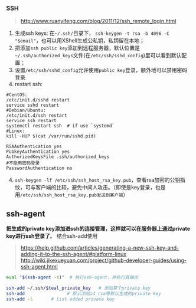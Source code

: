 ### SSH
> http://www.ruanyifeng.com/blog/2011/12/ssh_remote_login.html

1. 生成ssh keys: 在`~/.ssh/`目录下，
`ssh-keygen -t rsa -b 4096 -C "$email"`，也可以用XShell生成公私钥，私钥留在本地；
2. 把添加`ssh public key`添加到远程服务器，默认位置是`~/.ssh/authorized_keys`文件(在`/etc/ssh/sshd_config`)里可以看到默认配置；
3. 设置`/etc/ssh/sshd_config`允许使用`public key`登录，额外地可以禁用密码登录
4. restart ssh:
```
#CentOS:
/etc/init.d/sshd restart
service sshd restart
#Debian/Ubuntu:
/etc/init.d/ssh restart
service ssh restart
systemctl restart ssh  # if use `systemd`
#Linux:
kill -HUP $(cat /var/run/sshd.pid)
```
```
RSAAuthentication yes
PubkeyAuthentication yes
AuthorizedKeysFile .ssh/authorized_keys
#不能用密码登录
PasswordAuthentication no              
```
4. `ssh-keygen -lf /etc/ssh/ssh_host_rsa_key.pub`，查看rsa加密的公钥指纹，可与客户端的比较，避免中间人攻击。（即使是key登录，也是用`/etc/ssh/ssh_host_rsa_key.pub发送到客户端`）

## ssh-agent
**把生成的private key添加进ssh的连接管理，这样就可以在服务器上通过private key进行ssh登录了**。
结合ssh-add使用
> https://help.github.com/articles/generating-a-new-ssh-key-and-adding-it-to-the-ssh-agent/#platform-linux
> http://wiki.jikexueyuan.com/project/github-developer-guides/using-ssh-agent.html
```bash
eval "$(ssh-agent -s)"  # 执行ssh-agent，并执行其输出 

ssh-add ~/.ssh/$teal_private_key   # 添加某个private key
ssh-add                # 默认添加id_rsa等默认生成的private key
ssh-add -l       # list added private key
```
